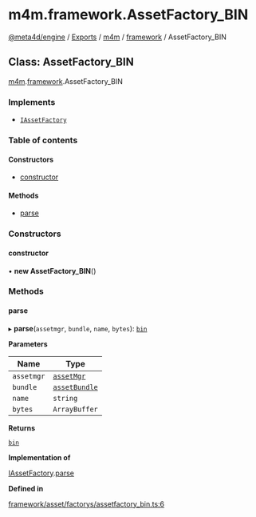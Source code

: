 # m4m.framework.AssetFactory\_BIN

[@meta4d/engine](../) / [Exports](../modules/) / [m4m](../modules/m4m.md) / [framework](../modules/m4m.framework.md) / AssetFactory\_BIN

## Class: AssetFactory\_BIN

[m4m](../modules/m4m.md).[framework](../modules/m4m.framework.md).AssetFactory\_BIN

### Implements

* [`IAssetFactory`](../interfaces/m4m.framework.IAssetFactory.md)

### Table of contents

#### Constructors

* [constructor](m4m.framework.AssetFactory\_BIN.md#constructor)

#### Methods

* [parse](m4m.framework.AssetFactory\_BIN.md#parse)

### Constructors

#### constructor

• **new AssetFactory\_BIN**()

### Methods

#### parse

▸ **parse**(`assetmgr`, `bundle`, `name`, `bytes`): [`bin`](m4m.framework.bin.md)

**Parameters**

| Name       | Type                                          |
| ---------- | --------------------------------------------- |
| `assetmgr` | [`assetMgr`](m4m.framework.assetMgr.md)       |
| `bundle`   | [`assetBundle`](m4m.framework.assetBundle.md) |
| `name`     | `string`                                      |
| `bytes`    | `ArrayBuffer`                                 |

**Returns**

[`bin`](m4m.framework.bin.md)

**Implementation of**

[IAssetFactory](../interfaces/m4m.framework.IAssetFactory.md).[parse](../interfaces/m4m.framework.IAssetFactory.md#parse)

**Defined in**

[framework/asset/factorys/assetfactory\_bin.ts:6](https://github.com/meta4d-me/meta4d-engine/blob/cf6bfe6/src/framework/asset/factorys/assetfactory\_bin.ts#L6)
